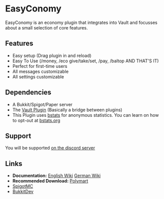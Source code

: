 # EasyConomy
EasyConomy is an economy plugin that integrates into Vault and focusses about a small selection of core features.

## Features
* Easy setup (Drag plugin in and reload)
* Easy To Use (/money, /eco give/take/set, /pay, /baltop AND THAT'S IT)
* Perfect for first-time users
* All messages customizable
* All settings customizable

## Dependencies
* A Bukkit/Spigot/Paper server
* The [Vault Plugin](https://dev.bukkit.org/projects/vault) (Basically a bridge between plugins)
* This Plugin uses [bstats](https://bstats.org/plugin/bukkit/EasyConomy/7962) for anonymous statistics. You can learn on how to opt-out at [bstats.org](https://bstats.org/)

## Support
You will be supported [on the discord server](https://discord.gg/YDkQbE7)

## Links
* **Documentation:** [English Wiki](https://weiiswurst.gitbook.io/easyconomy/) [German Wiki](https://weiiswurst.gitbook.io/easyconomy/v/de/)
* **Recommended Download:** [Polymart](https://polymart.org/resource/easyconomy.475)
* [SpigotMC](https://www.spigotmc.org/resources/easyconomy.81034/)
* [BukkitDev](https://dev.bukkit.org/projects/easyconomy-recode/)

